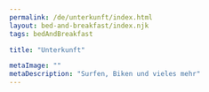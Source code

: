 ```yaml
---
permalink: /de/unterkunft/index.html
layout: bed-and-breakfast/index.njk
tags: bedAndBreakfast

title: "Unterkunft"

metaImage: ""
metaDescription: "Surfen, Biken und vieles mehr"
---
```


